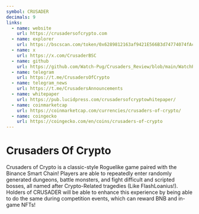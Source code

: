 ```yaml
---
symbol: CRUSADER
decimals: 9
links:
  - name: website
    url: https://crusadersofcrypto.com
  - name: explorer
    url: https://bscscan.com/token/0x6289812163af9421E566B3d74774074fAc2A0441
  - name: x
    url: https://x.com/CrusaderBSC
  - name: github
    url: https://github.com/Watch-Pug/Crusaders_Review/blob/main/WatchPug%20Audit%20Report%20for%20Crusaders.pdf
  - name: telegram
    url: https://t.me/CrusadersOfCrypto
  - name: telegram_news
    url: https://t.me/CrusadersAnnouncements
  - name: whitepaper
    url: https://pub.lucidpress.com/crusadersofcryptowhitepaper/
  - name: coinmarketcap
    url: https://coinmarketcap.com/currencies/crusaders-of-crypto/
  - name: coingecko
    url: https://coingecko.com/en/coins/crusaders-of-crypto
---
```


# Crusaders Of Crypto

Crusaders of Crypto is a classic-style Roguelike game paired with the Binance Smart Chain! Players are able to repeatedly enter randomly generated dungeons, battle monsters, and fight difficult and scripted bosses, all named after Crypto-Related tragedies (Like FlashLoanius!). Holders of CRUSADER will be able to enhance this experience by being able to do the same during competition events, which can reward BNB and in-game NFTs!
